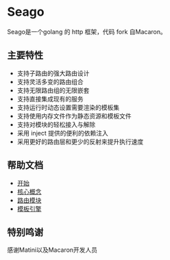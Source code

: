# Seago
<!--[![Build Status](https://drone.io/github.com/seago/seago/status.png?time=123456790)](https://drone.io/github.com/seago/seago/latest)-->

Seago是一个golang 的 http 框架，代码 fork 自Macaron。

## 主要特性

* 支持子路由的强大路由设计
* 支持灵活多变的路由组合
* 支持无限路由组的无限嵌套
* 支持直接集成现有的服务
* 支持运行时动态设置需要渲染的模板集
* 支持使用内存文件作为静态资源和模板文件
* 支持对模块的轻松接入与解除
* 采用 inject 提供的便利的依赖注入
* 采用更好的路由层和更少的反射来提升执行速度

## 帮助文档
* [开始](/docs/zh-CN/start.md)
* [核心概念](/docs/zh-CN/core_concepts.md)
* [路由模块](/docs/zh-CN/router.md)
* [模板引擎](/docs/zh-CN/template.md)


## 特别鸣谢

感谢Matini以及Macaron开发人员